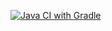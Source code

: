 [![Java CI with Gradle](https://github.com/VikaEra/Patterns/actions/workflows/gradle.yml/badge.svg)](https://github.com/VikaEra/Patterns/actions/workflows/gradle.yml)
